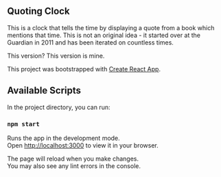 ## Quoting Clock

This is a clock that tells the time by displaying a quote from a book which mentions that time. This is not an original idea - it started over at the Guardian in 2011 and has been iterated on countless times.

This version? This version is mine.

This project was bootstrapped with [Create React App](https://github.com/facebook/create-react-app).

## Available Scripts

In the project directory, you can run:

### `npm start`

Runs the app in the development mode.\
Open [http://localhost:3000](http://localhost:3000) to view it in your browser.

The page will reload when you make changes.\
You may also see any lint errors in the console.
